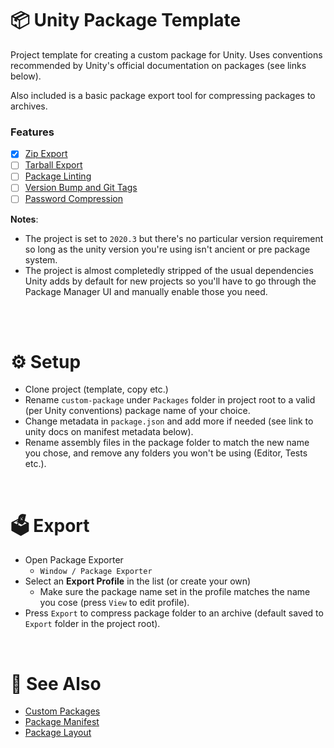 # 📦 Unity Package Template

Project template for creating a custom package for Unity. Uses conventions recommended by Unity's official documentation on packages (see links below).

Also included is a basic package export tool for compressing packages to archives.

### Features

- [x] [Zip Export](https://github.com/Smidgens/unity-package-template/milestone/4)
- [ ] [Tarball Export](https://github.com/Smidgens/unity-package-template/milestone/1)
- [ ] [Package Linting](https://github.com/Smidgens/unity-package-template/milestone/2)
- [ ] [Version Bump and Git Tags](https://github.com/Smidgens/unity-package-template/milestone/3)
- [ ] [Password Compression]()
 
**Notes**:
* The project is set to `2020.3` but there's no particular version requirement so long as the unity version you're using isn't ancient or pre package system.
* The project is almost completedly stripped of the usual dependencies Unity adds by default for new projects so you'll have to go through the Package Manager UI and manually enable those you need.

<br/><br/>


# ⚙️ Setup

* Clone project (template, copy etc.)
* Rename `custom-package` under `Packages` folder in project root to a valid (per Unity conventions) package name of your choice.
* Change metadata in `package.json` and add more if needed (see link to unity docs on manifest metadata below).
* Rename assembly files in the package folder to match the new name you chose, and remove any folders you won't be using (Editor, Tests etc.).

<br/>

# 🗳️ Export

* Open Package Exporter
  * `Window / Package Exporter`
* Select an **Export Profile** in the list (or create your own)
  * Make sure the package name set in the profile matches the name you cose (press `View` to edit profile).
* Press `Export` to compress package folder to an archive (default saved to `Export` folder in the project root).


<br/>

# 🔗 See Also

* [Custom Packages](https://docs.unity3d.com/Manual/CustomPackages.html)
* [Package Manifest](https://docs.unity3d.com/Manual/upm-manifestPkg.html)
* [Package Layout](https://docs.unity3d.com/Manual/cus-layout.html)
